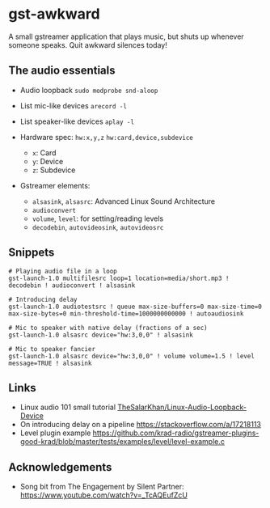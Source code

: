 # gst-awkward  

A small gstreamer application that plays music, but shuts up whenever someone speaks. Quit awkward silences today!

## The audio essentials

- Audio loopback `sudo modprobe snd-aloop`
- List mic-like devices `arecord -l`
- List speaker-like devices `aplay -l`
- Hardware spec: `hw:x,y,z` `hw:card,device,subdevice`
  - `x`: Card
  - `y`: Device
  - `z`: Subdevice

- Gstreamer elements:
    - `alsasink`, `alsasrc`: Advanced Linux Sound Architecture
    - `audioconvert`
    - `volume`, `level`: for setting/reading levels
    - `decodebin`, `autovideosink`, `autovideosrc`


## Snippets

```
# Playing audio file in a loop
gst-launch-1.0 multifilesrc loop=1 location=media/short.mp3 ! decodebin ! audioconvert ! alsasink

# Introducing delay
gst-launch-1.0 audiotestsrc ! queue max-size-buffers=0 max-size-time=0 max-size-bytes=0 min-threshold-time=1000000000000 ! autoaudiosink

# Mic to speaker with native delay (fractions of a sec)
gst-launch-1.0 alsasrc device="hw:3,0,0" ! alsasink 

# Mic to speaker fancier
gst-launch-1.0 alsasrc device="hw:3,0,0" ! volume volume=1.5 ! level message=TRUE ! alsasink 
```


## Links 

- Linux audio 101 small tutorial [TheSalarKhan/Linux-Audio-Loopback-Device](https://github.com/TheSalarKhan/Linux-Audio-Loopback-Device)
- On introducing delay on a pipeline https://stackoverflow.com/a/17218113
- Level plugin example https://github.com/krad-radio/gstreamer-plugins-good-krad/blob/master/tests/examples/level/level-example.c


## Acknowledgements

- Song bit from The Engagement by Silent Partner: https://www.youtube.com/watch?v=_TcAQEufZcU



<!-- 

cmake, Makefile
.editorconf


```
# GST_DELAY 10^6
GST_DELAY (){
    echo "queue max-size-buffers=0 max-size-time=0 max-size-bytes=0 min-threshold-time=`echo $1 | bc`"
}

```
-->

